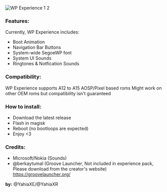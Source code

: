 ![WP Experience 1 2](https://github.com/user-attachments/assets/c7609dbd-8122-476f-a3d6-fd36db1b43e2)

### **Features:**
Currently, WP Experience includes:
- Boot Animation
- Navigation Bar Buttons
- System-wide SegoeWP font
- System UI Sounds
- Ringtones & Notfication Sounds

### **Compatibility:**
WP Experience supports A12 to A15 AOSP/Pixel based roms
Might work on other OEM roms but compatibility isn't guaranteed

### **How to install:**
- Download the latest release
- Flash in magisk
- Reboot (no bootloops are expected)
- Enjoy <3

### **Credits:**
- Microsoft/Nokia (Sounds)
- @berkaytumal (Groove Launcher, Not included in experience pack, Please download from the creator's website)
https://groovelauncher.org/

**by:**
@YahiaXE/@YahiaXR


